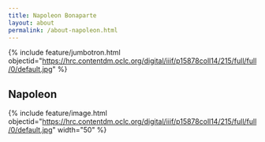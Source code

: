 ```yaml
---
title: Napoleon Bonaparte
layout: about
permalink: /about-napoleon.html
---
```

{% include feature/jumbotron.html objectid="https://hrc.contentdm.oclc.org/digital/iiif/p15878coll14/215/full/full/0/default.jpg" %}

## Napoleon

{% include feature/image.html objectid="https://hrc.contentdm.oclc.org/digital/iiif/p15878coll14/215/full/full/0/default.jpg" width="50" %} 